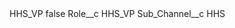 <?xml version="1.0" encoding="UTF-8"?>
<CustomMetadata xmlns="http://soap.sforce.com/2006/04/metadata" xmlns:xsi="http://www.w3.org/2001/XMLSchema-instance" xmlns:xsd="http://www.w3.org/2001/XMLSchema">
    <label>HHS_VP</label>
    <protected>false</protected>
    <values>
        <field>Role__c</field>
        <value xsi:type="xsd:string">HHS_VP</value>
    </values>
    <values>
        <field>Sub_Channel__c</field>
        <value xsi:type="xsd:string">HHS</value>
    </values>
</CustomMetadata>
